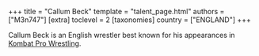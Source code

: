 +++
title = "Callum Beck"
template = "talent_page.html"
authors = ["M3n747"]
[extra]
toclevel = 2
[taxonomies]
country = ["ENGLAND"]
+++

Callum Beck is an English wrestler best known for his appearances in [Kombat Pro Wrestling](@/o/kpw.md).
